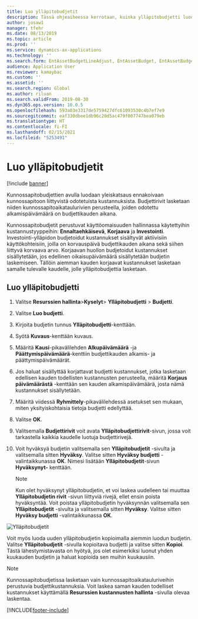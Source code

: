 ```yaml
---
title: Luo ylläpitobudjetit
description: Tässä ohjeaiheessa kerrotaan, kuinka ylläpitobudjetti luodaan resurssien hallinnassa.
author: josaw1
manager: tfehr
ms.date: 08/13/2019
ms.topic: article
ms.prod: ''
ms.service: dynamics-ax-applications
ms.technology: ''
ms.search.form: EntAssetBudgetLineAdjust, EntAssetBudget, EntAssetBudgetRecalc, EntAssetBudgetCopy, EntAssetBudgetLine, EntAssetBudgetCreate, EntAssetBudgetApprove, EntAssetBudgetCalculateActualCost
audience: Application User
ms.reviewer: kamaybac
ms.custom: ''
ms.assetid: ''
ms.search.region: Global
ms.author: riluan
ms.search.validFrom: 2019-08-30
ms.dyn365.ops.version: 10.0.5
ms.openlocfilehash: 593a03e3317de5759427dfc61093530c4b7ef7e9
ms.sourcegitcommit: eaf330dbee1db96c20d5ac479f007747bea079eb
ms.translationtype: HT
ms.contentlocale: fi-FI
ms.lasthandoff: 02/15/2021
ms.locfileid: "5253491"
---
```

# <a name="create-maintenance-budgets"></a>Luo ylläpitobudjetit

[!include [banner](../../includes/banner.md)]

 



Kunnossapitobudjettien avulla luodaan yleiskatsaus ennakoivaan kunnossapitoon liittyvistä odotetuista kustannuksista. Budjettirivit lasketaan niiden kunnossapitoaikataulurivien perusteella, joiden odotettu alkamispäivämäärä on budjettikauden aikana.

Kunnossapitobudjetit perustuvat käyttöomaisuuden hallinnassa käytettyihin kustannustyyppeihin: **Ennaltaehkäisevä**, **Korjaava** ja **Investointi**. Investointi-ylläpidon budjetoidut kustannukset sisältyvät aktiivisiin käyttökohteisiin, joilla on korvauspäivä budjettikauden aikana sekä siihen liittyvä korvaava arvo. Korjaavan huollon budjetoidut kustannukset sisällytetään, jos edellinen oikaisupäivämäärä sisällytetään budjetin laskemiseen. Tällöin aiemman kauden korjaavat kustannukset lasketaan samalle tulevalle kaudelle, jolle ylläpitobudjettia lasketaan.

## <a name="create-a-maintenance-budget"></a>Luo ylläpitobudjetti

1. Valitse **Resurssien hallinta**\>**Kyselyt**\> **Ylläpitobudjetti** \> **Budjetti**.
2. Valitse **Luo budjetti**.
3. Kirjoita budjetin tunnus **Ylläpitobudjetti**-kenttään.
4. Syötä **Kuvaus**-kenttään kuvaus.
4. Määritä **Kausi**-pikavälilehden **Alkupäivämäärä** -ja **Päättymispäivämäärä**-kenttiin budjettikauden alkamis- ja päättymispäivämäärät.
5. Jos haluat sisällyttää korjattavat budjetti kustannukset, jotka lasketaan edellisen kauden todellisten kustannusten perusteella, määritä **Korjaus päivämäärästä** -kenttään sen kauden alkamispäivämäärä, josta nämä kustannukset sisällytetään.
6. Määritä viidessä **Ryhmittely**-pikavälilehdessä asetukset sen mukaan, miten yksityiskohtaisia tietoja budjetti edellyttää.
7. Valitse **OK**.
8. Valitsemalla **Budjettirivit** voit avata **Ylläpitobudjettirivit**-sivun, jossa voit tarkastella kaikkia kaudelle luotuja budjettirivejä.
9. Voit hyväksyä budjetin valitsemalla sen **Ylläpitobudjetit** -sivulta ja valitsemalla sitten **Hyväksy**. Valitse sitten **Hyväksy budjetti** -valintaikkunassa **OK**. Nimesi lisätään **Ylläpitobudjetit**-sivun **Hyväksynyt-** kenttään.

    > [!NOTE]
    > Kun olet hyväksynyt ylläpitobudjetin, et voi laskea uudelleen tai muuttaa **Ylläpitobudjetin rivit** -sivun liittyviä rivejä, ellet ensin poista hyväksyntää. Voit poistaa ylläpitobudjetin hyväksynnän valitsemalla sen **Ylläpitobudjetit** -sivulta ja valitsemalla sitten **Hyväksy**. Valitse sitten **Hyväksy budjetti** -valintaikkunassa **OK**.

![Ylläpitobudjetit](media/01-maintenance-budgets.png)

Voit myös luoda uuden ylläpitobudjetin kopioimalla aiemmin luodun budjetin. Valitse **Ylläpitobudjetit** -sivulla kopioitava budjetti ja valitse sitten **Kopioi**. Tästä lähestymistavasta on hyötyä, jos olet esimerkiksi luonut yhden kuukauden budjetin ja haluat kopioida sen muihin kuukausiin.

> [!NOTE]
> Kunnossapitobudjetissa lasketaan vain kunnossapitoaikatauluriveihin perustuvia budjettikustannuksia. Voit laskea saman kauden todelliset kustannukset käyttämällä **Resurssien kustannusten hallinta** -sivulla olevaa laskentaa. 


[!INCLUDE[footer-include](../../../includes/footer-banner.md)]